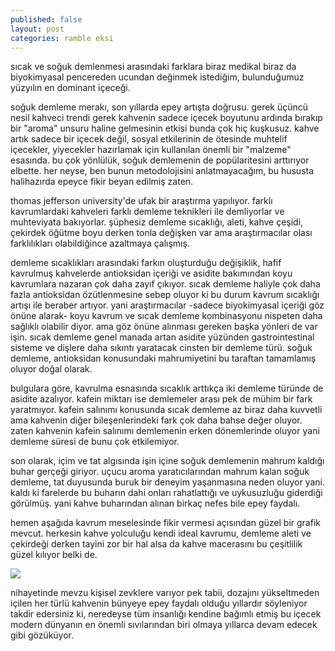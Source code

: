 ```yaml
---
published: false
layout: post
categories: ramble eksi
---
```

sıcak ve soğuk demlenmesi arasındaki farklara biraz medikal biraz da biyokimyasal pencereden ucundan değinmek istediğim, bulunduğumuz yüzyılın en dominant içeceği.

soğuk demleme merakı, son yıllarda epey artışta doğrusu. gerek üçüncü nesil kahveci trendi gerek kahvenin sadece içecek boyutunu ardında bırakıp bir "aroma" unsuru haline gelmesinin etkisi bunda çok hiç kuşkusuz. kahve artık sadece bir içecek değil, sosyal etkilerinin de ötesinde muhtelif içecekler, yiyecekler hazırlamak için kullanılan önemli bir "malzeme" esasında. bu çok yönlülük, soğuk demlemenin de popülaritesini arttırıyor elbette. her neyse, ben bunun metodolojisini anlatmayacağım, bu hususta halihazırda epeyce fikir beyan edilmiş zaten.

thomas jefferson university'de ufak bir araştırma yapılıyor. farklı kavrumlardaki kahveleri farklı demleme teknikleri ile demliyorlar ve muhteviyata bakıyorlar. şüphesiz demleme sıcaklığı, aleti, kahve çeşidi, çekirdek öğütme boyu derken tonla değişken var ama araştırmacılar olası farklılıkları olabildiğince azaltmaya çalışmış.

demleme sıcaklıkları arasındaki farkın oluşturduğu değişiklik, hafif kavrulmuş kahvelerde antioksidan içeriği ve asidite bakımından koyu kavrumlara nazaran çok daha zayıf çıkıyor. sıcak demleme haliyle çok daha fazla antioksidan özütlenmesine sebep oluyor ki bu durum kavrum sıcaklığı artışı ile beraber artıyor. yani araştırmacılar -sadece biyokimyasal içeriği göz önüne alarak- koyu kavrum ve sıcak demleme kombinasyonu nispeten daha sağlıklı olabilir diyor. ama göz önüne alınması gereken başka yönleri de var işin. sıcak demleme genel manada artan asidite yüzünden gastrointestinal sisteme ve dişlere daha sıkıntı yaratacak cinsten bir demleme türü. soğuk demleme, antioksidan konusundaki mahrumiyetini bu taraftan tamamlamış oluyor doğal olarak.

bulgulara göre, kavrulma esnasında sıcaklık arttıkça iki demleme türünde de asidite azalıyor. kafein miktarı ise demlemeler arası pek de mühim bir fark yaratmıyor. kafein salınımı konusunda sıcak demleme az biraz daha kuvvetli ama kahvenin diğer bileşenlerindeki fark çok daha bahse değer oluyor. zaten kahvenin kafein salınımı demlemenin erken dönemlerinde oluyor yani demleme süresi de bunu çok etkilemiyor.

son olarak, içim ve tat algısında işin içine soğuk demlemenin mahrum kaldığı buhar gerçeği giriyor. uçucu aroma yaratıcılarından mahrum kalan soğuk demleme, tat duyusunda buruk bir deneyim yaşanmasına neden oluyor yani. kaldı ki farelerde bu buharın dahi onları rahatlattığı ve uykusuzluğu giderdiği görülmüş. yani kahve buharından alınan birkaç nefes bile epey faydalı.

hemen aşağıda kavrum meselesinde fikir vermesi açısından güzel bir grafik mevcut. herkesin kahve yolculuğu kendi ideal kavrumu, demleme aleti ve çekirdeği derken tayini zor bir hal alsa da kahve macerasını bu çeşitlilik güzel kılıyor belki de.

![]({{site.baseurl}}/https://www.boncafe.com.hk/uploadedFile/Roasting%20Chart.jpg)

nihayetinde mevzu kişisel zevklere varıyor pek tabii, dozajını yükseltmeden içilen her türlü kahvenin bünyeye epey faydalı olduğu yıllardır söyleniyor takdir edersiniz ki, neredeyse tüm insanlığı kendine bağımlı etmiş bu içecek modern dünyanın en önemli sıvılarından biri olmaya yıllarca devam edecek gibi gözüküyor. 